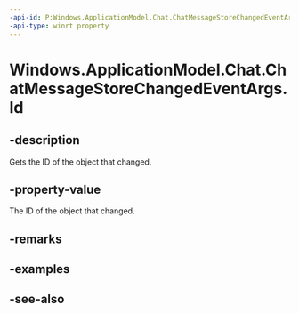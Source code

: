 ----api-id: P:Windows.ApplicationModel.Chat.ChatMessageStoreChangedEventArgs.Id
-api-type: winrt property
---<!-- Property syntaxpublic string Id { get; }--># Windows.ApplicationModel.Chat.ChatMessageStoreChangedEventArgs.Id## -descriptionGets the ID of the object that changed.## -property-valueThe ID of the object that changed.## -remarks## -examples## -see-also